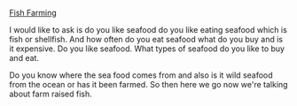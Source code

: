 

[Fish Farming](https://www.youtube.com/watch?v=aS8YBrhqiEA)  


I would like to ask is do you like seafood do you like eating seafood which is fish or shellfish.
And how often do you eat seafood what do you buy and is it expensive.
Do you like seafood.
What types of seafood do you like to buy and eat.

Do you know where the sea food comes from and also is it wild seafood from the ocean or has it been farmed.
So then here we go now we're talking about farm raised fish. 
